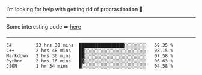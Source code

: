 I’m looking for help with getting rid of procrastination 🤔

-----

Some interesting code :arrow_right: [here](https://github.com/zhen8838/playground)

-----

<!--START_SECTION:waka-->
```text
C#         23 hrs 30 mins  █████████████████░░░░░░░░   68.35 % 
C++        2 hrs 48 mins   ██░░░░░░░░░░░░░░░░░░░░░░░   08.15 % 
Markdown   2 hrs 36 mins   ██░░░░░░░░░░░░░░░░░░░░░░░   07.58 % 
Python     2 hrs 16 mins   █▓░░░░░░░░░░░░░░░░░░░░░░░   06.63 % 
JSON       1 hr 34 mins    █░░░░░░░░░░░░░░░░░░░░░░░░   04.58 % 
```
<!--END_SECTION:waka-->

<!--
**zhen8838/zhen8838** is a ✨ _special_ ✨ repository because its `README.md` (this file) appears on your GitHub profile.

Here are some ideas to get you started:

- 🔭 I’m currently working on ...
- 🌱 I’m currently learning ...
- 👯 I’m looking to collaborate on ...
 ...
- 💬 Ask me about ...
- 📫 How to reach me: ...
- 😄 Pronouns: ...
- ⚡ Fun fact: ...
-->
